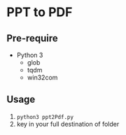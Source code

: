 # PPT to PDF

## Pre-require

- Python 3
  - glob
  - tqdm
  - win32com

## Usage

1. `python3 ppt2Pdf.py`
2. key in your full destination of folder
